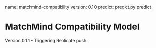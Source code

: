 <!-- Trigger Replicate build -->
name: matchmind-compatibility
version: 0.1.0
predict: predict.py:predict
# MatchMind Compatibility Model
Version 0.1.1 – Triggering Replicate push.

